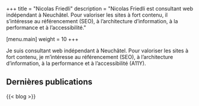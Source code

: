 +++
title = "Nicolas Friedli"
description = "Nicolas Friedli est consultant web indépendant à Neuchâtel. Pour valoriser les sites à fort contenu, il s’intéresse au référencement (SEO), à l’architecture d’information, à la performance et à l’accessibilité."

[menu.main]
weight = 10
+++

Je suis consultant web indépendant à Neuchâtel. Pour valoriser les sites à fort contenu, je m’intéresse au référencement (SEO), à l’architecture d’information, à la performance et à l’accessibilité (A11Y).

## Dernières publications

{{< blog >}}